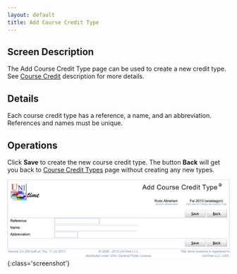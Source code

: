 ```yaml
---
layout: default
title: Add Course Credit Type
---
```



## Screen Description


 The Add Course Credit Type page can be used to create a new credit type. See [Course Credit](course-credit) description for more details.

## Details


 Each course credit type has a reference, a name, and an abbreviation. References and names must be unique.

## Operations


 Click **Save** to create the new course credit type. The button **Back** will get you back to [Course Credit Types](course-credit-types) page without creating any new types.


![Add Course Credit Type](images/add-course-credit-type-1.png){:class='screenshot'}
